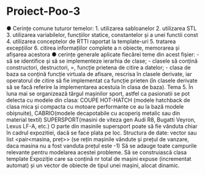 # Proiect-Poo-3
● Cerințe comune tuturor temelor:
	1. utilizarea sabloanelor
	2. utilizarea STL
	3. utilizarea variabilelor, funcțiilor statice, constantelor și a unei functii const
	4. utilizarea conceptelor de RTTI raportat la template-uri
	5. tratarea excepțiilor
	6. citirea informațiilor complete a n obiecte, memorarea și afișarea acestora
● cerințe generale aplicate fiecărei teme din acest fișier:
	- să se identifice și să se implementeze ierarhia de clase;
	- clasele să conțină constructori, destructori, =, funcție prietena de citire a datelor;
	- clasa de baza sa conțină funcție virtuala de afisare, rescrisa în clasele derivate, 
	  iar operatorul de citire să fie implementat ca funcție prieten (în clasele derivate să se facă
	  referire la implementarea acestuia în clasa de baza).
Tema 5. În luna mai se organizează târgul mașinilor sport, astfel ca pasionatii se pot delecta cu modele din clasa:
COUPE
HOT-HATCH (modele hatchback de clasa mica și compacta cu motoare performante ce au la bază modele obișnuite), 
CABRIO(modele decapotabile cu acoperiș metalic sau din material textil)
SUPERSPORT(masini de viteza gen Audi R8, Bugatti Veyron, Lexus LF-A, etc.)
O parte din masinile supersport poate să fie vânduta chiar în cadrul expozitiei, dacă se face plata pe loc.
Structura de date: ​vector sau list <pair<masina, preț>> 
(se rețin mașinile vândute și prețul de vanzare, daca masina nu a fost vanduta prețul este -1)
Să se adauge toate campurile relevante pentru modelarea acestei probleme.
Să se construiască clasa template ​Expoziție care sa conțină nr total de mașini expuse (incrementat automat) și 
  un vector de obiecte de tipul unei mașini, alocat dinamic.
